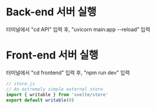 # Back-end 서버 실행

터미널에서 "cd API" 입력 후, "uvicorn main:app --reload" 입력

# Front-end 서버 실행

터미널에서 "cd frontend" 입력 후, "npm run dev" 입력

```js
// store.js
// An extremely simple external store
import { writable } from 'svelte/store'
export default writable(0)
```
